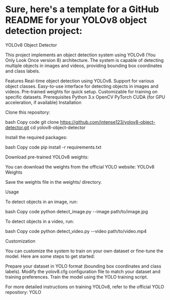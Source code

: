 # Sure, here's a template for a GitHub README for your YOLOv8 object detection project:

YOLOv8 Object Detector

This project implements an object detection system using YOLOv8 (You Only Look Once version 8) architecture. The system is capable of detecting multiple objects in images and videos, providing bounding box coordinates and class labels.

Features
Real-time object detection using YOLOv8.
Support for various object classes.
Easy-to-use interface for detecting objects in images and videos.
Pre-trained weights for quick setup.
Customizable for training on specific datasets.
Prerequisites
Python 3.x
OpenCV
PyTorch
CUDA (for GPU acceleration, if available)
Installation

Clone this repository:

bash
Copy code
git clone https://github.com/intense123/yolov8-object-detector.git
cd yolov8-object-detector


Install the required packages:

bash
Copy code
pip install -r requirements.txt


Download pre-trained YOLOv8 weights:

You can download the weights from the official YOLO website: YOLOv8 Weights

Save the weights file in the weights/ directory.

Usage

To detect objects in an image, run:

bash
Copy code
python detect_image.py --image path/to/image.jpg


To detect objects in a video, run:

bash
Copy code
python detect_video.py --video path/to/video.mp4

Customization

You can customize the system to train on your own dataset or fine-tune the model. Here are some steps to get started:

Prepare your dataset in YOLO format (bounding box coordinates and class labels).
Modify the yolov8.cfg configuration file to match your dataset and training preferences.
Train the model using the YOLO training script.

For more detailed instructions on training YOLOv8, refer to the official YOLO repository: YOLO



